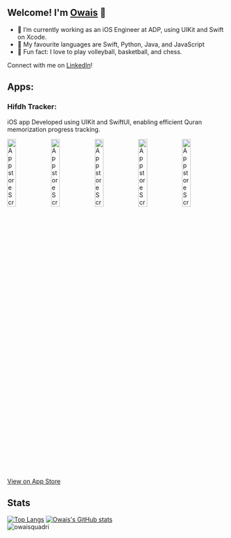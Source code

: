 ## Welcome! I'm [Owais](https://docs.google.com/document/d/1InIyJejavJtBLAJZPjXpvqm_2rVnmXitCValutALRac/edit?usp=sharing) 👋

- 💼 I’m currently working as an iOS Engineer at ADP, using UIKit and Swift on Xcode.
- 👑 My favourite languages are Swift, Python, Java, and JavaScript
- 🎉 Fun fact: I love to play volleyball, basketball, and chess.
  
Connect with me on [LinkedIn](https://linkedin.com/in/OwaisQuadri)!
  
## Apps:  
### Hifdh Tracker:
iOS app Developed using UIKit and SwiftUI, enabling efficient Quran memorization progress tracking.
  
<img src="https://github.com/OwaisQuadri/OwaisQuadri/assets/55822994/ecad8345-b6bb-4c73-b747-6fdebe0911ad" width=20% alt="App store Screenshot 1" /><img src="https://github.com/OwaisQuadri/OwaisQuadri/assets/55822994/e242f0ae-fa15-4f23-b1de-18498209e70a" width=20% alt="App store Screenshot 2" /><img src="https://github.com/OwaisQuadri/OwaisQuadri/assets/55822994/e555da44-3f61-4d21-91cb-4b627bd74f4a" width=20% alt="App store Screenshot 3" /><img src="https://github.com/OwaisQuadri/OwaisQuadri/assets/55822994/3d08382e-e4c0-47a4-9f57-2d2832217e99" width=20% alt="App store Screenshot 4" /><img src="https://github.com/OwaisQuadri/OwaisQuadri/assets/55822994/3b99993b-dbb9-4b48-addd-413877397ce0" width=20% alt="App store Screenshot 5" />  
[View on App Store](https://apps.apple.com/us/app/hifdh-tracker/id6451350122)
## Stats
[![Top Langs](https://github-readme-stats.vercel.app/api/top-langs/?username=OwaisQuadri&hide=php,mql4,TeX,html,css&show_icons=true&theme=tokyonight&hide_border=true&langs_count=4&layout=donut&size_weight=0.4&count_weight=0.6)](https://github.com/anuraghazra/OwaisQuadri)
[![Owais's GitHub stats](https://github-readme-stats.vercel.app/api?username=OwaisQuadri&show_icons=true&theme=tokyonight&hide_border=true&hide=prs,issues,contribs)](https://github.com/OwaisQuadri/OwaisQuadri)  
<img src="https://komarev.com/ghpvc/?username=owaisquadri&label=Profile%20views&color=0e75b6&style=for-the-badge" alt="owaisquadri" />
